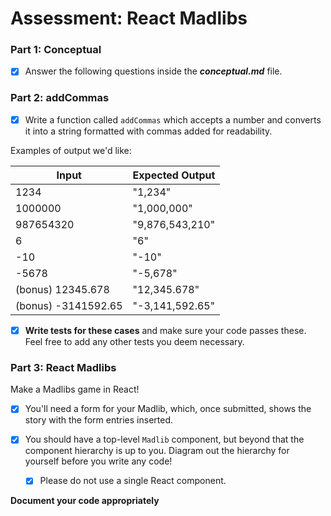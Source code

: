 # Assessment: React Madlibs

### Part 1: Conceptual
- [x] Answer the following questions inside the ***conceptual.md*** file.

### Part 2: addCommas

- [x] Write a function called `addCommas` which accepts a number and converts it into a string formatted with commas added for readability.

Examples of output we'd like:

| Input | Expected Output | 
| ----- | --------------- |
| 1234  | "1,234"         |
| 1000000 | "1,000,000" |
| 987654320 | "9,876,543,210" |
| 6 | "6" |
| -10 | "-10" |
| -5678 | "-5,678" |
| (bonus) 12345.678 | "12,345.678" |
| (bonus) -3141592.65 | "-3,141,592.65" |

- [x] **Write tests for these cases** and make sure your code passes these. Feel free to add any other tests you deem necessary.

### Part 3: React Madlibs

Make a Madlibs game in React!

- [x] You'll need a form for your Madlib, which, once submitted, shows the story with the form entries inserted.

- [x] You should have a top-level `Madlib` component, but beyond that the component hierarchy is up to you. Diagram out the hierarchy for yourself before you write any code!
    - [x] Please do not use a single React component.

**Document your code appropriately**
